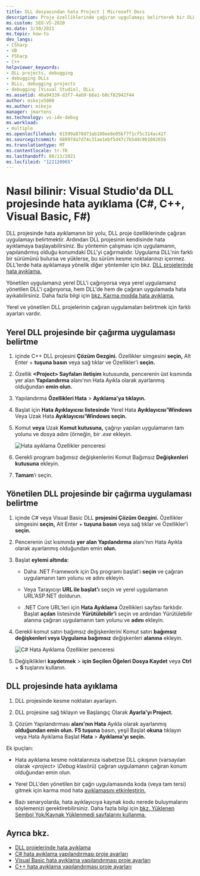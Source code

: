 ```yaml
---
title: DLL dosyasından hata Project | Microsoft Docs
description: Proje özelliklerinde çağıran uygulamayı belirterek bir DLL projesinin hata ayıklamasını projenin kendisinde başlatabilirsiniz. Ayrıntılar için bu makaleye bakın.
ms.custom: SEO-VS-2020
ms.date: 3/30/2021
ms.topic: how-to
dev_langs:
- CSharp
- VB
- FSharp
- C++
helpviewer_keywords:
- DLL projects, debugging
- debugging DLLs
- DLLs, debugging projects
- debugging [Visual Studio], DLLs
ms.assetid: 40a94339-d3f7-4ab9-b8a1-b8cf82942f44
author: mikejo5000
ms.author: mikejo
manager: jmartens
ms.technology: vs-ide-debug
ms.workload:
- multiple
ms.openlocfilehash: 61599a878d73ab188ee8e05bf7f1cf5c314ac42f
ms.sourcegitcommit: 68897da7d74c31ae1ebf5d47c7b5ddc9b108265b
ms.translationtype: MT
ms.contentlocale: tr-TR
ms.lasthandoff: 08/13/2021
ms.locfileid: "122120965"
---
```

# <a name="how-to-debug-from-a-dll-project-in-visual-studio-c-c-visual-basic-f"></a>Nasıl bilinir: Visual Studio'da DLL projesinde hata ayıklama (C#, C++, Visual Basic, F#)

DLL projesinde hata ayıklamanın bir yolu, DLL proje özelliklerinde çağıran uygulamayı belirtmektir. Ardından DLL projesinin kendisinde hata ayıklamaya başlayabilirsiniz. Bu yöntemin çalışması için uygulamanın, yapılandırmış olduğu konumdaki DLL'yi çağırmalıdır. Uygulama DLL'nin farklı bir sürümünü bulursa ve yüklerse, bu sürüm kesme noktalarınızı içermez. DLL'lerde hata ayıklamaya yönelik diğer yöntemler için bkz. [DLL projelerinde hata ayıklama.](../debugger/debugging-dll-projects.md)

Yönetilen uygulamanız yerel DLL'i çağırıyorsa veya yerel uygulamanız yönetilen DLL'i çağırıyorsa, hem DLL'de hem de çağıran uygulamada hata ayıkabilirsiniz. Daha fazla bilgi için [bkz. Karma modda hata ayıklama.](../debugger/how-to-debug-in-mixed-mode.md)

Yerel ve yönetilen DLL projelerinin çağıran uygulamaları belirtmek için farklı ayarları vardır.

## <a name="specify-a-calling-app-in-a-native-dll-project"></a>Yerel DLL projesinde bir çağırma uygulaması belirtme

1. içinde C++ DLL projesini **Çözüm Gezgini.** Özellikler simgesini **seçin,** Alt Enter  + **tuşuna basın** veya sağ tıklar ve Özellikler'i **seçin.**

1. Özellik **\<Project> Sayfaları iletişim** kutusunda, pencerenin üst kısmında yer alan **Yapılandırma** alanı'nın Hata Ayıkla olarak ayarlanmış olduğundan **emin olun.**

1. Yapılandırma **Özellikleri Hata**  >  **Ayıklama'ya tıklayın.**

1. Başlat için **Hata Ayıklayıcısı listesinde** Yerel Hata **Ayıklayıcısı'Windows** Veya Uzak Hata **Ayıklayıcısı'Windows seçin.**

1. Komut **veya** Uzak **Komut kutusuna,** çağrıyı yapılan uygulamanın tam yolunu ve dosya adını (örneğin, bir *.exe* ekleyin.

   ![Hata ayıklama Özellikler penceresi](../debugger/media/dbg-debugging-properties-dll.png "Hata ayıklama Özellikler penceresi")

1. Gerekli program bağımsız değişkenlerini Komut Bağımsız **Değişkenleri kutusuna** ekleyin.

1. **Tamam**’ı seçin.

## <a name="specify-a-calling-app-in-a-managed-dll-project"></a>Yönetilen DLL projesinde bir çağırma uygulaması belirtme

1. içinde C# veya Visual Basic DLL **projesini Çözüm Gezgini.** Özellikler simgesini **seçin,** Alt Enter  + **tuşuna basın** veya sağ tıklar ve Özellikler'i **seçin.**

1. Pencerenin üst kısmında **yer alan Yapılandırma** alanı'nın Hata Ayıkla olarak ayarlanmış olduğundan emin **olun.**

1. Başlat **eylemi altında:**

   - Daha .NET Framework için Dış programı başlat'ı **seçin** ve çağıran uygulamanın tam yolunu ve adını ekleyin.

   - Veya Tarayıcıyı **URL ile başlat'ı** seçin ve yerel uygulamanın URL'ASP.NET doldurun.

   - .NET Core URL'leri için **Hata Ayıklama** Özellikleri sayfası farklıdır. Başlat **açılan** listesinde **Yürütülebilir'i** seçin ve ardından Yürütülebilir alanına çağıran uygulamanın tam yolunu ve **adını** ekleyin.

1. Gerekli komut satırı bağımsız değişkenlerini Komut satırı **bağımsız değişkenleri veya Uygulama bağımsız** değişkenleri **alanına** ekleyin.

   ![C# Hata Ayıklama Özellikler penceresi](../debugger/media/dbg-debugging-properties-dll-csharp.png "C# Hata Ayıklama Özellikler penceresi")

1. Değişiklikleri **kaydetmek**  >  **için Seçilen Öğeleri Dosya Kaydet** veya **Ctrl** + **S** tuşlarını kullanın.

## <a name="debug-from-the-dll-project"></a>DLL projesinde hata ayıklama

1. DLL projesinde kesme noktaları ayarlayın.

1. DLL projesine sağ tıklayın ve Başlangıç Olarak **Ayarla'yı Project.**

1. Çözüm Yapılandırması **alanı'nın Hata** Ayıkla olarak ayarlanmış **olduğundan emin olun.** **F5 tuşuna** basın, yeşil Başlat **okuna** tıklayın veya Hata Ayıklama Başlat **Hata**  >  **Ayıklama'yı seçin.**

Ek ipuçları:

- Hata ayıklama kesme noktalarınıza isabetzse DLL çıkışının (varsayılan olarak *\<project> \Debug* klasörü) çağıran uygulamanın çağıran konum olduğundan emin olun.

- Yerel DLL'den yönetilen bir çağrı uygulamasında koda (veya tam tersi) gitmek için karma mod hata [ayıklamasını etkinleştirin.](../debugger/how-to-debug-in-mixed-mode.md)

- Bazı senaryolarda, hata ayıklayıcıya kaynak kodu nerede buluymalarını söylemenizi gerektirebilirsiniz. Daha fazla bilgi için [bkz. Yüklenen Sembol Yok/Kaynak Yüklenmedi sayfalarını kullanma.](../debugger/specify-symbol-dot-pdb-and-source-files-in-the-visual-studio-debugger.md#use-the-no-symbols-loadedno-source-loaded-pages)

## <a name="see-also"></a>Ayrıca bkz.
- [DLL projelerinde hata ayıklama](../debugger/debugging-dll-projects.md)
- [C# hata ayıklama yapılandırması proje ayarları](../debugger/project-settings-for-csharp-debug-configurations.md)
- [Visual Basic hata ayıklama yapılandırması proje ayarları](../debugger/project-settings-for-a-visual-basic-debug-configuration.md)
- [C++ hata ayıklama yapılandırması proje ayarları](../debugger/project-settings-for-a-cpp-debug-configuration.md)

